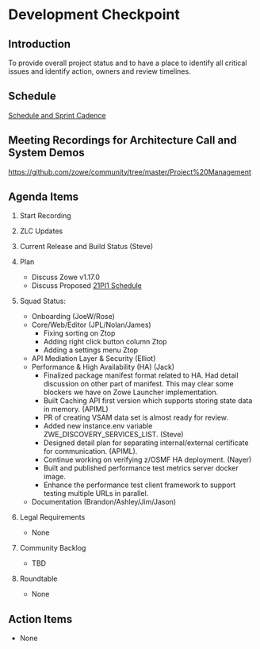 # Development Checkpoint

Introduction
------------
To provide overall project status and to have a place to identify all critical issues and identify action, owners and review timelines.

Schedule
--------
[Schedule and Sprint Cadence](https://github.com/zowe/community/blob/master/Project%20Management/Schedule/Zowe%20PI%20%26%20Sprint%20Cadence.md)

Meeting Recordings for Architecture Call and System Demos
-----------------
https://github.com/zowe/community/tree/master/Project%20Management

Agenda Items
------------
1. Start Recording
2. ZLC Updates
3. Current Release and Build Status (Steve)
4. Plan
     - Discuss Zowe v1.17.0
     - Discuss Proposed [21PI1 Schedule](https://ibm.ent.box.com/file/735204735301)
5. Squad Status:
    - Onboarding (JoeW/Rose)
    - Core/Web/Editor (JPL/Nolan/James)
      - Fixing sorting on Ztop
      - Adding right click button column Ztop
      - Adding a settings menu Ztop
    - API Mediation Layer & Security (Elliot)  
    - Performance & High Availability (HA) (Jack)
      - Finalized package manifest format related to HA. Had detail discussion on other part of manifest. This may clear some blockers we have on Zowe Launcher implementation.
      - Built Caching API first version which supports storing state data in memory. (APIML)
      - PR of creating VSAM data set is almost ready for review.
      - Added new instance.env variable ZWE_DISCOVERY_SERVICES_LIST. (Steve)
      - Designed detail plan for separating internal/external certificate for communication. (APIML).
      - Continue working on verifying z/OSMF HA deployment. (Nayer)
      - Built and published performance test metrics server docker image.
      - Enhance the performance test client framework to support testing multiple URLs in parallel.
    - Documentation (Brandon/Ashley/Jim/Jason)

6. Legal Requirements
    - None

7. Community Backlog
    - TBD
8. Roundtable
    - None

Action Items
------------
- None
